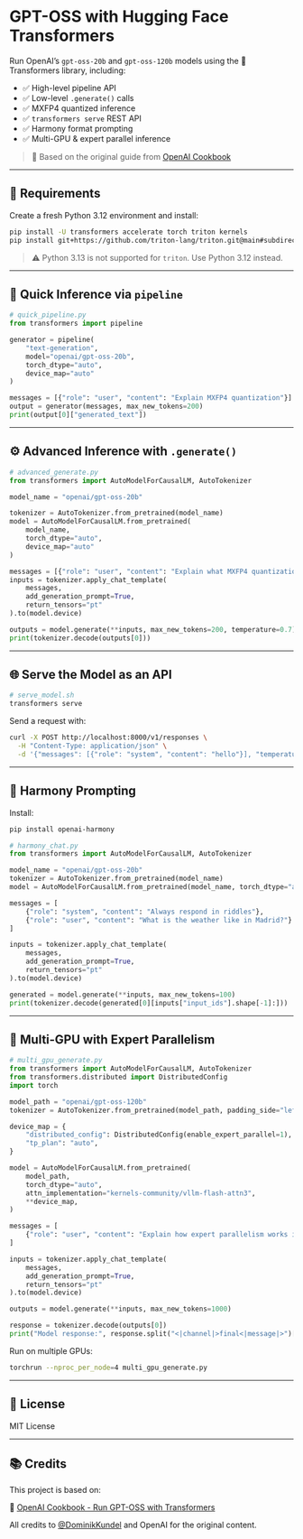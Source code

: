 # GPT-OSS with Hugging Face Transformers

Run OpenAI’s `gpt-oss-20b` and `gpt-oss-120b` models using the 🤗 Transformers library, including:

- ✅ High-level pipeline API
- ✅ Low-level `.generate()` calls
- ✅ MXFP4 quantized inference
- ✅ `transformers serve` REST API
- ✅ Harmony format prompting
- ✅ Multi-GPU & expert parallel inference

> 🧠 Based on the original guide from [OpenAI Cookbook](https://github.com/openai/openai-cookbook/blob/main/articles/gpt-oss/run-transformers.md)

---

## 🔧 Requirements

Create a fresh Python 3.12 environment and install:

```bash
pip install -U transformers accelerate torch triton kernels
pip install git+https://github.com/triton-lang/triton.git@main#subdirectory=python/triton_kernels
```

> ⚠️ Python 3.13 is not supported for `triton`. Use Python 3.12 instead.

---

## 🚀 Quick Inference via `pipeline`

```python
# quick_pipeline.py
from transformers import pipeline

generator = pipeline(
    "text-generation",
    model="openai/gpt-oss-20b",
    torch_dtype="auto",
    device_map="auto"
)

messages = [{"role": "user", "content": "Explain MXFP4 quantization"}]
output = generator(messages, max_new_tokens=200)
print(output[0]["generated_text"])
```

---

## ⚙️ Advanced Inference with `.generate()`

```python
# advanced_generate.py
from transformers import AutoModelForCausalLM, AutoTokenizer

model_name = "openai/gpt-oss-20b"

tokenizer = AutoTokenizer.from_pretrained(model_name)
model = AutoModelForCausalLM.from_pretrained(
    model_name,
    torch_dtype="auto",
    device_map="auto"
)

messages = [{"role": "user", "content": "Explain what MXFP4 quantization is."}]
inputs = tokenizer.apply_chat_template(
    messages,
    add_generation_prompt=True,
    return_tensors="pt"
).to(model.device)

outputs = model.generate(**inputs, max_new_tokens=200, temperature=0.7)
print(tokenizer.decode(outputs[0]))
```

---

## 🌐 Serve the Model as an API

```bash
# serve_model.sh
transformers serve
```

Send a request with:

```bash
curl -X POST http://localhost:8000/v1/responses \
  -H "Content-Type: application/json" \
  -d '{"messages": [{"role": "system", "content": "hello"}], "temperature": 0.9, "max_tokens": 1000, "stream": true, "model": "openai/gpt-oss-20b"}'
```

---

## 🧠 Harmony Prompting

Install:

```bash
pip install openai-harmony
```

```python
# harmony_chat.py
from transformers import AutoModelForCausalLM, AutoTokenizer

model_name = "openai/gpt-oss-20b"
tokenizer = AutoTokenizer.from_pretrained(model_name)
model = AutoModelForCausalLM.from_pretrained(model_name, torch_dtype="auto", device_map="auto")

messages = [
    {"role": "system", "content": "Always respond in riddles"},
    {"role": "user", "content": "What is the weather like in Madrid?"}
]

inputs = tokenizer.apply_chat_template(
    messages,
    add_generation_prompt=True,
    return_tensors="pt"
).to(model.device)

generated = model.generate(**inputs, max_new_tokens=100)
print(tokenizer.decode(generated[0][inputs["input_ids"].shape[-1]:]))
```

---

## 🧪 Multi-GPU with Expert Parallelism

```python
# multi_gpu_generate.py
from transformers import AutoModelForCausalLM, AutoTokenizer
from transformers.distributed import DistributedConfig
import torch

model_path = "openai/gpt-oss-120b"
tokenizer = AutoTokenizer.from_pretrained(model_path, padding_side="left")

device_map = {
    "distributed_config": DistributedConfig(enable_expert_parallel=1),
    "tp_plan": "auto",
}

model = AutoModelForCausalLM.from_pretrained(
    model_path,
    torch_dtype="auto",
    attn_implementation="kernels-community/vllm-flash-attn3",
    **device_map,
)

messages = [
    {"role": "user", "content": "Explain how expert parallelism works in large language models."}
]

inputs = tokenizer.apply_chat_template(
    messages,
    add_generation_prompt=True,
    return_tensors="pt"
).to(model.device)

outputs = model.generate(**inputs, max_new_tokens=1000)

response = tokenizer.decode(outputs[0])
print("Model response:", response.split("<|channel|>final<|message|>")[-1].strip())
```

Run on multiple GPUs:

```bash
torchrun --nproc_per_node=4 multi_gpu_generate.py
```

---

## 📄 License

MIT License

---

## 📚 Credits

This project is based on:

📖 [OpenAI Cookbook - Run GPT-OSS with Transformers](https://github.com/openai/openai-cookbook/blob/main/articles/gpt-oss/run-transformers.md)

All credits to [@DominikKundel](https://github.com/dkundel) and OpenAI for the original content.
